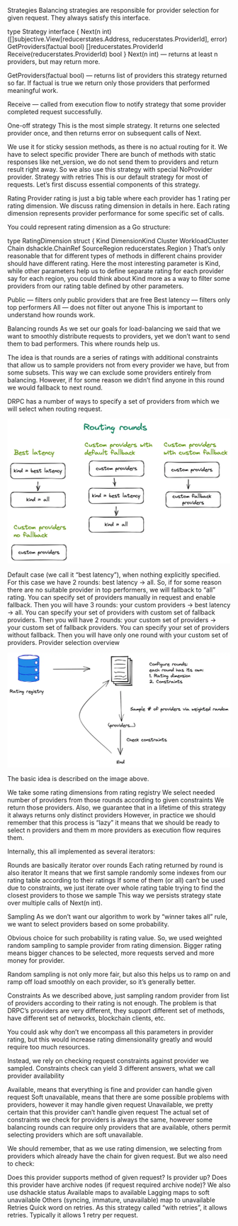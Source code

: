 Strategies
Balancing strategies are responsible for provider selection for given request. They always satisfy this interface.

type Strategy interface {
	Next(n int) ([]subjective.View[reducerstates.Address, reducerstates.ProviderId], error)
	GetProviders(factual bool) []reducerstates.ProviderId
	Receive(reducerstates.ProviderId) bool
}
Next(n int) — returns at least n providers, but may return more.

GetProviders(factual bool) — returns list of providers this strategy returned so far. If factual is true we return only those providers that performed meaningful work.

Receive — called from execution flow to notify strategy that some provider completed request successfully.

One-off strategy
This is the most simple strategy. It returns one selected provider once, and then returns error on subsequent calls of Next.

We use it for sticky session methods, as there is no actual routing for it. We have to select specific provider
There are bunch of methods with static responses like net_version, we do not send them to providers and return result right away. So we also use this strategy with special NoProvider provider.
Strategy with retries
This is our default strategy for most of requests. Let’s first discuss essential components of this strategy.

Rating
Provider rating is just a big table where each provider has 1 rating per rating dimension. We discuss rating dimension in details in here. Each rating dimension represents provider performance for some specific set of calls.

You could represent rating dimension as a Go structure:

type RatingDimension struct {
	Kind         DimensionKind
	Cluster      WorkloadCluster
	Chain        dshackle.ChainRef
	SourceRegion reducerstates.Region
}
That’s only reasonable that for different types of methods in different chains provider should have different rating. Here the most interesting parameter is Kind, while other parameters help us to define separate rating for each provider say for each region, you could think about Kind more as a way to filter some providers from our rating table defined by other parameters.

Public — filters only public providers that are free
Best latency — filters only top performers
All — does not filter out anyone
This is important to understand how rounds work.

Balancing rounds
As we set our goals for load-balancing we said that we want to smoothly distribute requests to providers, yet we don’t want to send them to bad performers. This where rounds help us.

The idea is that rounds are a series of ratings with additional constraints that allow us to sample providers not from every provider we have, but from some subsets. This way we can exclude some providers entirely from balancing. However, if for some reason we didn’t find anyone in this round we would fallback to next round.

DRPC has a number of ways to specify a set of providers from which we will select when routing request.

![alt text](image.png)

Default case (we call it “best latency”), when nothing explicitly specified. For this case we have 2 rounds: best latency → all. So, if for some reason there are no suitable provider in top performers, we will fallback to “all” rating.
You can specify set of providers manually in request and enable fallback. Then you will have 3 rounds: your custom providers → best latency → all.
You can specify your set of providers with custom set of fallback providers. Then you will have 2 rounds: your custom set of providers → your custom set of fallback providers.
You can specify your set of providers without fallback. Then you will have only one round with your custom set of providers.
Provider selection overview

![alt text](image-1.png)

The basic idea is described on the image above.

We take some rating dimensions from rating registry
We select needed number of providers from those rounds according to given constraints
We return those providers. Also, we guarantee that in a lifetime of this strategy it always returns only distinct providers
However, in practice we should remember that this process is “lazy” it means that we should be ready to select n providers and them m more providers as execution flow requires them.

Internally, this all implemented as several iterators:

Rounds are basically iterator over rounds
Each rating returned by round is also iterator
It means that we first sample randomly some indexes from our rating table according to their ratings
If some of them (or all) can’t be used due to constraints, we just iterate over whole rating table trying to find the closest providers to those we sample
This way we persists strategy state over multiple calls of Next(n int).

Sampling
As we don’t want our algorithm to work by “winner takes all” rule, we want to select providers based on some probability.

Obvious choice for such probability is rating value. So, we used weighted random sampling to sample provider from rating dimension. Bigger rating means bigger chances to be selected, more requests served and more money for provider.

Random sampling is not only more fair, but also this helps us to ramp on and ramp off load smoothly on each provider, so it’s generally better.

Constraints
As we described above, just sampling random provider from list of providers according to their rating is not enough. The problem is that DRPC’s providers are very different, they support different set of methods, have different set of networks, blockchain clients, etc.

You could ask why don’t we encompass all this parameters in provider rating, but this would increase rating dimensionality greatly and would require too much resources.

Instead, we rely on checking request constraints against provider we sampled. Constraints check can yield 3 different answers, what we call provider availability

Available, means that everything is fine and provider can handle given request
Soft unavailable, means that there are some possible problems with providers, however it may handle given request
Unavailable, we pretty certain that this provider can’t handle given request
The actual set of constraints we check for providers is always the same, however some balancing rounds can require only providers that are available, others permit selecting providers which are soft unavailable.

We should remember, that as we use rating dimension, we selecting from providers which already have the chain for given request. But we also need to check:

Does this provider supports method of given request?
Is provider up?
Does this provider have archive nodes (if request required archive node)?
We also use dshackle status
Available maps to available
Lagging maps to soft unavailable
Others (syncing, immature, unavailable) map to unavailable
Retries
Quick word on retries. As this strategy called “with retries”, it allows retries. Typically it allows 1 retry per request.